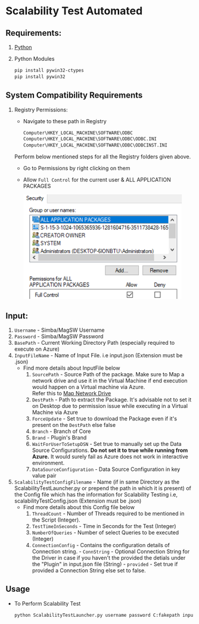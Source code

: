 # Scalability Test Automated

## Requirements:
  1. [Python](https://www.python.org/downloads/)
  
  2. Python Modules
      ```bash
      pip install pywin32-ctypes
      pip install pywin32
      ```

## System Compatibility Requirements
  1. Registry Permissions:
  
      - Navigate to these path in Registry
        ```bash
        Computer\HKEY_LOCAL_MACHINE\SOFTWARE\ODBC
        Computer\HKEY_LOCAL_MACHINE\SOFTWARE\ODBC\ODBC.INI
        Computer\HKEY_LOCAL_MACHINE\SOFTWARE\ODBC\ODBCINST.INI
        ```
      Perform below mentioned steps for all the Registry folders given above.
      - Go to Permissions by right clicking on them
      - Allow `Full Control` for the current user & ALL APPLICATION PACKAGES
        
        ![img.png](img.png)

## Input:
  1. `Username`       - Simba/MagSW Username
  2. `Password`       - Simba/MagSW Password
  3. `BasePath`       - Current Working Directory Path (especially required to execute on Azure)
  4. `InputFileName`  - Name of Input File. i.e input.json (Extension must be .json)
        - Find more details about InputFile below
            1. `SourcePath` - Source Path of the package. Make sure to Map a network drive 
               and use it in the Virtual Machine if end execution would happen on a Virtual machine via Azure.  
               Refer this to [Map Network Drive](https://magnitudesoftware-my.sharepoint.com/:v:/g/personal/cjoshi_magsw_com/EZkVdUiiKNJKlORQQnR78vsBngNCkAEERs1YEBN3NqA_xw)
            2. `DestPath` - Path to extract the Package. It's advisable not to set it on Desktop due to permission issue while executing in a Virtual Machine via Azure
            3. `ForceUpdate` - Set true to download the Package even if it's present on the `DestPath` else false
            4. `Branch` - Branch of Core
            5. `Brand` - Plugin's Brand
            6. `WaitForUserToSetupDSN` - Set true to manually set up the Data Source Configurations. **Do not set it to true while running from Azure.** It would surely fail as Azure does not work in interactive environment.
            7. `DataSourceConfiguration` - Data Source Configuration in key value pair
  5. `ScalabilityTestConfigFilename` - Name (if in same Directory as the ScalabilityTestLauncher.py or prepend the path in which it is present) of the Config file which has the information for Scalability Testing i.e, scalabilityTestConfig.json (Extension must be .json)
        - Find more details about this Config file below   
            1. `ThreadCount` - Number of Threads required to be mentioned in the Script (Integer).
            2. `TestTimeInSeconds` - Time in Seconds for the Test (Integer)
            3. `NumberOfQueries` - Number of select Queries to be executed (Integer)
            4. `ConnectionConfig` - Contains the configuration details of Connection string.
                   - `ConnString` - Optional Connection String for the Driver in case if you haven't the provided the detials under the "Plugin" in input.json file (String)
                   - `provided` - Set true if provided a Connection String else set to false.

## Usage
- To Perform Scalability Test
     ```bash
     python ScalabilityTestLauncher.py username password C:fakepath input.json scalabilityTestConfig.json
     ```
  
